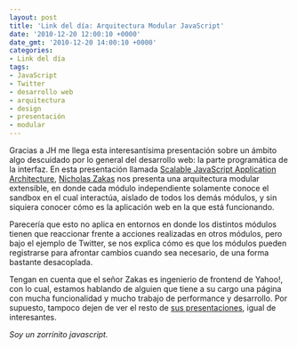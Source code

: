 ```yaml
---
layout: post
title: 'Link del día: Arquitectura Modular JavaScript'
date: '2010-12-20 12:00:10 +0000'
date_gmt: '2010-12-20 14:00:10 +0000'
categories:
- Link del día
tags:
- JavaScript
- Twitter
- desarrollo web
- arquitectura
- design
- presentación
- modular
---
```


Gracias a JH me llega esta interesantísima presentación sobre un ámbito algo descuidado por lo general del desarrollo web: la parte programática de la interfaz. En esta presentación llamada [Scalable JavaScript Application Architecture](http://www.slideshare.net/nzakas/scalable-javascript-application-architecture), [Nicholas Zakas](http://www.nczonline.net/) nos presenta una arquitectura modular extensible, en donde cada módulo independiente solamente conoce el sandbox en el cual interactúa, aislado de todos los demás módulos, y sin  siquiera conocer cómo es la aplicación web en la que está funcionando.

Parecería que esto no aplica en entornos en donde los distintos módulos tienen que reaccionar frente a acciones realizadas en otros módulos, pero bajo el ejemplo de Twitter, se nos explica cómo es que los módulos pueden registrarse para afrontar cambios cuando sea necesario, de una forma bastante desacoplada.

Tengan en cuenta que el señor Zakas es ingenierio de frontend de Yahoo!, con lo cual, estamos hablando de alguien que tiene a su cargo una página con mucha funcionalidad y mucho trabajo de performance y desarrollo. Por supuesto, tampoco dejen de ver el resto de [sus presentaciones](http://www.slideshare.net/nzakas), igual de interesantes.

_Soy un zorrinito javascript._
